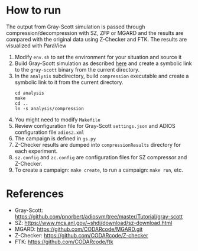 # How to run

The output from Gray-Scott simulation is passed through compression/decompression with SZ, ZFP or MGARD
and the results are compared with the original data using Z-Checker and FTK. The results are visualized with ParaView

1. Modify `env.sh` to set the environment for your situation and source it
1. Build Gray-Scott simulation as described [here](https://github.com/pnorbert/adiosvm/tree/master/Tutorial/gray-scott)
   and create a symbolic link to the `gray-scott` binary from the current directory. 
2. In the `analysis` subdirectory, build `compression` executable and create a symbolic link to it from the current directory. 
   ```
   cd analysis
   make
   cd ..
   ln -s analysis/compression
   ```
4. You might need to modify `Makefile`
5. Review configuration file for Gray-Scott `settings.json` and ADIOS configuration file `adios2.xml`
4. The campaign is defined in `gs.py`
6. Z-Checker results are dumped into `compressionResults`
   directory for each experiment.
7. `sz.config` and `zc.config` are configuration files for SZ compressor and Z-Checker.
8. To create a campaign: `make create`, to run a campaign: `make run`, etc.


# References

* Gray-Scott:  https://github.com/pnorbert/adiosvm/tree/master/Tutorial/gray-scott
* SZ:  https://www.mcs.anl.gov/~shdi/download/sz-download.html
* MGARD:  https://github.com/CODARcode/MGARD.git
* Z-Checker:  https://github.com/CODARcode/Z-checker
* FTK:  https://github.com/CODARcode/ftk




